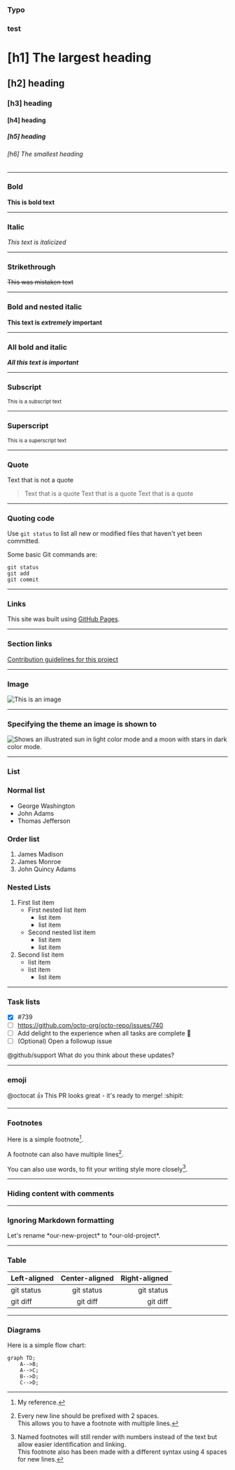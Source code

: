 ### **Typo**

### __test__ 

# [h1] The largest heading
## [h2] heading
### [h3] heading
#### [h4] heading
##### [h5] heading
###### [h6] The smallest heading

----- 

### Bold

**This is bold text**

----- 

### Italic

*This text is italicized*	

----- 
### Strikethrough

~~This was mistaken text~~	

----- 
### Bold and nested italic

**This text is _extremely_ important**	

----- 
### All bold and italic	

***All this text is important***	

----- 
### Subscript	

<sub>This is a subscript text</sub>	

----- 
### Superscript

<sup>This is a superscript text</sup>	

----- 
### Quote

Text that is not a quote

> Text that is a quote
> Text that is a quote
> Text that is a quote

----- 
### Quoting code

Use `git status` to list all new or modified files that haven't yet been committed.


Some basic Git commands are:
```
git status
git add
git commit
```

----- 
### Links

This site was built using [GitHub Pages](https://pages.github.com/).

----- 
### Section links


[Contribution guidelines for this project](docs/CONTRIBUTING.md)

----- 
### Image

![This is an image](https://buddy.works/assets/svg/brands/buddy.svg)

----- 
### Specifying the theme an image is shown to

<picture>
  <source media="(prefers-color-scheme: dark)" srcset="https://user-images.githubusercontent.com/25423296/163456776-7f95b81a-f1ed-45f7-b7ab-8fa810d529fa.png">
  <source media="(prefers-color-scheme: light)" srcset="https://user-images.githubusercontent.com/25423296/163456779-a8556205-d0a5-45e2-ac17-42d089e3c3f8.png">
  <img alt="Shows an illustrated sun in light color mode and a moon with stars in dark color mode." src="https://user-images.githubusercontent.com/25423296/163456779-a8556205-d0a5-45e2-ac17-42d089e3c3f8.png">
</picture>


----- 
### List 

### Normal list

- George Washington
- John Adams
- Thomas Jefferson

### Order list

1. James Madison
2. James Monroe
3. John Quincy Adams


### Nested Lists

1. First list item
   - First nested list item
     - list item
     - list item
   - Second nested list item
     - list item
     - list item
2. Second list item
   - list item
   - list item
      - list item

----- 
### Task lists

- [x] #739
- [ ] https://github.com/octo-org/octo-repo/issues/740
- [ ] Add delight to the experience when all tasks are complete :tada:
- [ ] \(Optional) Open a followup issue

@github/support What do you think about these updates?

----- 
### emoji

@octocat :+1: This PR looks great - it's ready to merge! :shipit:

----- 
### Footnotes

Here is a simple footnote[^1].

A footnote can also have multiple lines[^2].  

You can also use words, to fit your writing style more closely[^note].

[^1]: My reference.
[^2]: Every new line should be prefixed with 2 spaces.  
  This allows you to have a footnote with multiple lines.
[^note]:
    Named footnotes will still render with numbers instead of the text but allow easier identification and linking.  
    This footnote also has been made with a different syntax using 4 spaces for new lines.
    
----- 
### Hiding content with comments

<!-- This content will not appear in the rendered Markdown -->

----- 
### Ignoring Markdown formatting

Let's rename \*our-new-project\* to \*our-old-project\*.

----- 
### Table

| Left-aligned | Center-aligned | Right-aligned |
| :---         |     :---:      |          ---: |
| git status   | git status     | git status    |
| git diff     | git diff       | git diff      |


----- 
### Diagrams

Here is a simple flow chart:

```mermaid
graph TD;
    A-->B;
    A-->C;
    B-->D;
    C-->D;
```
